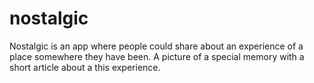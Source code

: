 # nostalgic
Nostalgic is an app where people could share about an experience of a place somewhere they have been.  A picture of a special memory with a short article about a this experience.
